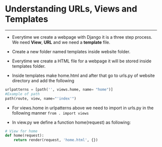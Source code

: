 # Understanding URLs, Views and Templates

---

- Everytime we create a webpage with Django it is a three step process. We need **View**, **URL** and we need a **template** file.

- Create a new folder named templates inside website folder.

- Everytime we create a HTML file for a webpage it will be stored inside templates folder.
- Inside templates make home.html and after that go to urls.py of website directory and add the following

```python
urlpatterns = [path('', views.home, name= "home")]
#Example of path
path(​route, view, name="'index'"​)
```

- For views.home in urlpatterns above we need to import in urls.py in the following manner `from . import views`

- In view.py we define a function home(request) as following:

```python
# View for home
def home(request):
    return render(request, 'home.html', {})
```
